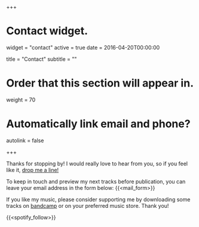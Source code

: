 +++
# Contact widget.
widget = "contact"
active = true
date = 2016-04-20T00:00:00

title = "Contact"
subtitle = ""

# Order that this section will appear in.
weight = 70

# Automatically link email and phone?
autolink = false

+++

Thanks for stopping by! I would really love to hear from you, so if you feel like it, [drop me a line!](mailto:skeeboo@skeeboomusic.com)

To keep in touch and preview my next tracks before publication, you can leave your email address in the form below:
{{<mail_form>}}

If you like my music, please consider supporting me by downloading some tracks on [bandcamp](https://skeeboo.bandcamp.com) or on your preferred music store. Thank you!

{{<spotify_follow>}}